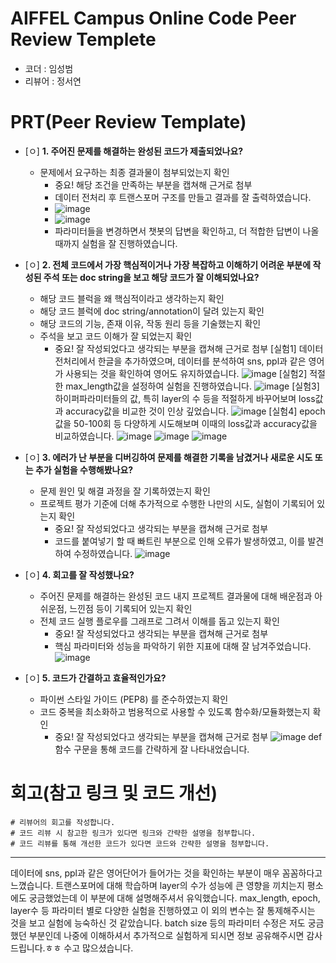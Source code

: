 # AIFFEL Campus Online Code Peer Review Templete
- 코더 : 임성범
- 리뷰어 : 정서연


# PRT(Peer Review Template)
- [ㅇ]  **1. 주어진 문제를 해결하는 완성된 코드가 제출되었나요?**
    - 문제에서 요구하는 최종 결과물이 첨부되었는지 확인
        - 중요! 해당 조건을 만족하는 부분을 캡쳐해 근거로 첨부
        - 데이터 전처리 후 트랜스포머 구조를 만들고 결과를 잘 출력하였습니다.
        - ![image](https://github.com/user-attachments/assets/b94e6536-4645-499b-b807-cd77e660d4bb)
        - ![image](https://github.com/user-attachments/assets/a813e1be-7c42-401d-b83a-4241b93a9b88)
        - 파라미터들을 변경하면서 챗봇의 답변을 확인하고, 더 적합한 답변이 나올 때까지 실험을 잘 진행하였습니다.


    
- [ㅇ]  **2. 전체 코드에서 가장 핵심적이거나 가장 복잡하고 이해하기 어려운 부분에 작성된 
주석 또는 doc string을 보고 해당 코드가 잘 이해되었나요?**
    - 해당 코드 블럭을 왜 핵심적이라고 생각하는지 확인
    - 해당 코드 블럭에 doc string/annotation이 달려 있는지 확인
    - 해당 코드의 기능, 존재 이유, 작동 원리 등을 기술했는지 확인
    - 주석을 보고 코드 이해가 잘 되었는지 확인
        - 중요! 잘 작성되었다고 생각되는 부분을 캡쳐해 근거로 첨부
[실험1] 데이터 전처리에서 한글을 추가하였으며, 데이터를 분석하여 sns, ppl과 같은 영어가 사용되는 것을 확인하여 영어도 유지하였습니다.
![image](https://github.com/user-attachments/assets/388c39b8-7ab9-41a4-a0bd-5d0430ad06e0)
[실험2] 적절한 max_length값을 설정하여 실험을 진행하였습니다.
![image](https://github.com/user-attachments/assets/7200e91e-f488-4412-bc1b-a96e1c052939)
[실험3] 하이퍼파라미터들의 값, 특히 layer의 수 등을 적절하게 바꾸어보며 loss값과 accuracy값을 비교한 것이 인상 깊었습니다.
![image](https://github.com/user-attachments/assets/43a5d918-3dcb-42d8-a8a3-7aede45ae4aa)
[실험4] epoch값을 50-100회 등 다양하게 시도해보며 이때의 loss값과 accuracy값을 비교하였습니다.
![image](https://github.com/user-attachments/assets/6e12717d-971e-43d6-9e57-fbf12d80d802)
![image](https://github.com/user-attachments/assets/a9b3ab1c-6a58-4a63-bcb9-11520b786856)
![image](https://github.com/user-attachments/assets/3867bafd-75db-44d6-bdc8-4959a458c472)


- [ㅇ]  **3. 에러가 난 부분을 디버깅하여 문제를 해결한 기록을 남겼거나
새로운 시도 또는 추가 실험을 수행해봤나요?**
    - 문제 원인 및 해결 과정을 잘 기록하였는지 확인
    - 프로젝트 평가 기준에 더해 추가적으로 수행한 나만의 시도, 
    실험이 기록되어 있는지 확인
        - 중요! 잘 작성되었다고 생각되는 부분을 캡쳐해 근거로 첨부
        - 코드를 붙여넣기 할 때 빠트린 부분으로 인해 오류가 발생하였고, 이를 발견하여 수정하였습니다.
        ![image](https://github.com/user-attachments/assets/3d6b3335-7e1d-436e-b0de-f1c60fbbd19b)

        
- [ㅇ]  **4. 회고를 잘 작성했나요?**
    - 주어진 문제를 해결하는 완성된 코드 내지 프로젝트 결과물에 대해
    배운점과 아쉬운점, 느낀점 등이 기록되어 있는지 확인
    - 전체 코드 실행 플로우를 그래프로 그려서 이해를 돕고 있는지 확인
        - 중요! 잘 작성되었다고 생각되는 부분을 캡쳐해 근거로 첨부
        - 핵심 파라미터와 성능을 파악하기 위한 지표에 대해 잘 남겨주었습니다.
![image](https://github.com/user-attachments/assets/969e2185-0b62-4cd3-b667-742ebb9802df)

        
- [ㅇ]  **5. 코드가 간결하고 효율적인가요?**
    - 파이썬 스타일 가이드 (PEP8) 를 준수하였는지 확인
    - 코드 중복을 최소화하고 범용적으로 사용할 수 있도록 함수화/모듈화했는지 확인
        - 중요! 잘 작성되었다고 생각되는 부분을 캡쳐해 근거로 첨부
      ![image](https://github.com/user-attachments/assets/b5baac9c-7fd8-49d7-91c3-230fa65043a6)
def 함수 구문을 통해 코드를 간략하게 잘 나타내었습니다.



# 회고(참고 링크 및 코드 개선)
```
# 리뷰어의 회고를 작성합니다.
# 코드 리뷰 시 참고한 링크가 있다면 링크와 간략한 설명을 첨부합니다.
# 코드 리뷰를 통해 개선한 코드가 있다면 코드와 간략한 설명을 첨부합니다.
```
-----------------------------------------------------------------------------------------------
데이터에 sns, ppl과 같은 영어단어가 들어가는 것을 확인하는 부분이 매우 꼼꼼하다고 느꼈습니다.
트랜스포머에 대해 학습하며 layer의 수가 성능에 큰 영향을 끼치는지 평소에도 궁금했었는데 이 부분에 대해 설명해주셔서 유익했습니다.
max_length, epoch, layer수 등 파라미터 별로 다양한 실험을 진행하였고 이 외의 변수는 잘 통제해주시는 것을 보고 실험에 능숙하신 것 같았습니다.
batch size 등의 파라미터 수정은 저도 궁금했던 부분인데 나중에 이해하셔서 추가적으로 실험하게 되시면 정보 공유해주시면 감사드립니다.ㅎㅎ
수고 많으셨습니다.
